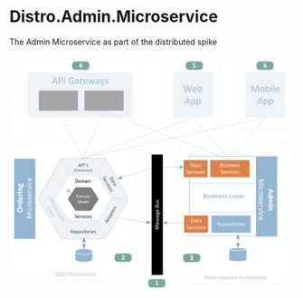 # Distro.Admin.Microservice
The Admin Microservice as part of the distributed spike

![alt text](https://github.com/InoxicoDev/Distro.Portal.WebApplication/blob/main/Resources/Conceptual%20Architecture.png?raw=true)
